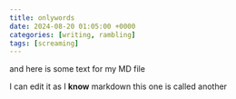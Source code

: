 ```yaml
---
title: onlywords
date: 2024-08-20 01:05:00 +0000
categories: [writing, rambling]
tags: [screaming]
---
```


and here is some text for my MD file

I can edit it as I **know** markdown 
this one is called another